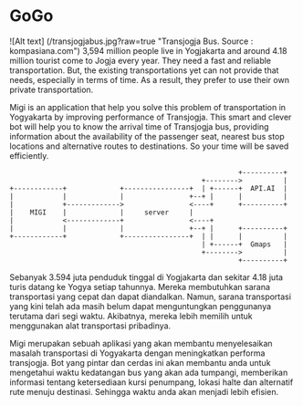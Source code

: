 # GoGo

![Alt text] (/transjogjabus.jpg?raw=true "Transjogja Bus. Source : kompasiana.com")
3,594 million people live in Yogjakarta and around 4.18 million  tourist come to Jogja every year. They need a fast and reliable transportation. But, the existing transportations yet can not provide that needs, especially in terms of time. As a result, they prefer to use their own private transportation.

Migi is an application that help you solve this problem of transportation in Yogyakarta by improving performance of Transjogja. This smart and clever bot will help you to know the arrival time of Transjogja bus, providing information about the availability of the passenger seat, nearest bus stop locations and alternative routes to destinations. So your time will be saved efficiently.
```
                                                        +----------+
                                               +-------->          |
+------------+             +----------------+  | +------+  API.AI  |
|            |             |                +--+ |      |          |
|            +------------->                <----+      +----------+
|    MIGI    |             |     server     |
|            <-------------+                <----+
|            |             |                +--+ |      +----------+
+------------+             +----------------+  | |      |          |
                                               | +------+  Gmaps   |
                                               +-------->          |
                                                        +----------+

```
Sebanyak 3.594 juta penduduk tinggal di Yogjakarta dan sekitar 4.18 juta turis datang ke Yogya setiap tahunnya. Mereka membutuhkan sarana transportasi yang cepat dan dapat diandalkan. Namun, sarana transportasi yang kini telah ada masih belum dapat menguntungkan penggunanya terutama dari segi waktu. Akibatnya, mereka lebih memilih untuk menggunakan alat transportasi pribadinya.

Migi merupakan sebuah aplikasi yang akan membantu menyelesaikan masalah transportasi di Yogyakarta dengan meningkatkan performa transjogja. Bot yang pintar dan cerdas ini akan membantu anda untuk mengetahui waktu kedatangan bus yang akan ada tumpangi, memberikan informasi tentang ketersediaan kursi penumpang, lokasi halte dan alternatif rute menuju destinasi. Sehingga waktu anda akan menjadi lebih efisien.  
